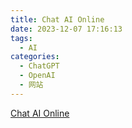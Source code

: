 ```yaml
---
title: Chat AI Online
date: 2023-12-07 17:16:13
tags:
  - AI
categories:
  - ChatGPT
  - OpenAI
  - 网站
---
```

<a href="https://nutxai.drfengling.online">Chat AI Online</a>